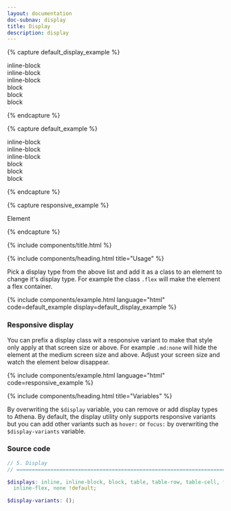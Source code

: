 ```yaml
---
layout: documentation
doc-subnav: display
title: Display
description: display
---
```


{% capture default_display_example %}

<div class="mb-10">
  <div class="inline-block bg-green-300 p-3">inline-block</div>
  <div class="inline-block bg-green-300 p-3">inline-block</div>
  <div class="inline-block bg-green-300 p-3">inline-block</div>
</div>
<div>
  <div class="block bg-green-300 p-3 mv-3">block</div>
  <div class="block bg-green-300 p-3 mv-3">block</div>
  <div class="block bg-green-300 p-3 mv-3">block</div>
</div>

{% endcapture %}

{% capture default_example %}

<div class="inline-block bg-green-300 p-3">inline-block</div>
<div class="inline-block bg-green-300 p-3">inline-block</div>
<div class="inline-block bg-green-300 p-3">inline-block</div>

<div class="block bg-green-300 p-3">block</div>
<div class="block bg-green-300 p-3">block</div>
<div class="block bg-green-300 p-3">block</div>

{% endcapture %}

{% capture responsive_example %}

<div class="block md:none bg-green-300 p-3">Element</div>

{% endcapture %}

{% include components/title.html %}

{% include components/heading.html title="Usage" %}

Pick a display type from the above list and add it as a class to an element to change it's display type. For example the class `.flex` will make the element a flex container.

{% include components/example.html language="html" code=default_example display=default_display_example %}

### Responsive display

You can prefix a display class wit a responsive variant to make that style only apply at that screen size or above. For example `.md:none` will hide the element at the medium screen size and above. Adjust your screen size and watch the element below disappear.

{% include components/example.html language="html" code=responsive_example %}

{% include components/heading.html title="Variables" %}

By overwriting the `$display` variable, you can remove or add display types to Athena. By default, the display utility only supports responsive variants but you can add other variants such as `hover:` or `focus:` by overwriting the `$display-variants` variable.

### Source code

```scss
// 5. Display
// ==========================================================================

$displays: inline, inline-block, block, table, table-row, table-cell, flex,
  inline-flex, none !default;

$display-variants: ();
```
